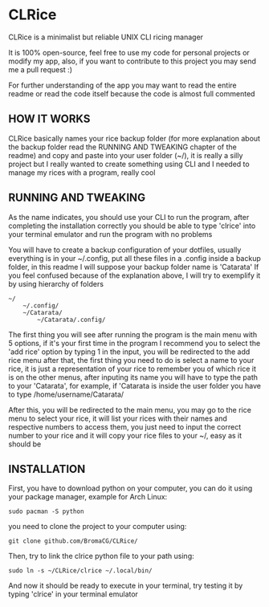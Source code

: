 # CLRice
CLRice is a minimalist but reliable UNIX CLI ricing manager

It is 100% open-source, feel free to use my code for personal projects or modify my app, also, if you want to contribute to this project you may send me a pull request :)

For further understanding of the app you may want to read the entire readme or read the code itself because the code is almost full commented

## HOW IT WORKS
CLRice basically names your rice backup folder (for more explanation about the backup folder read the RUNNING AND TWEAKING chapter of the readme) and copy and paste into your user folder (~/), it is really a silly project but I really wanted to create something using CLI and I needed to manage my rices with a program, really cool

## RUNNING AND TWEAKING
As the name indicates, you should use your CLI to run the program, after completing the installation correctly you should be able to type 'clrice' into your terminal emulator and run the program with no problems

You will have to create a backup configuration of your dotfiles, usually everything is in your ~/.config, put all these files in a .config inside a backup folder, in this readme I will suppose your backup folder name is 'Catarata'
If you feel confused because of the explanation above, I will try to exemplify it by using hierarchy of folders
```
~/
    ~/.config/
    ~/Catarata/
        ~/Catarata/.config/
```


The first thing you will see after running the program is the main menu with 5 options, if it's your first time in the program I recommend you to select the 'add rice' option by typing 1 in the input, you will be redirected to the add rice menu after that, the first thing you need to do is select a name to your rice, it is just a representation of your rice to remember you of which rice it is on the other menus, after inputing its name you will have to type the path to your 'Catarata', for example, if 'Catarata is inside the user folder you have to type /home/username/Catarata/

After this, you will be redirected to the main menu, you may go to the rice menu to select your rice, it will list your rices with their names and respective numbers to access them, you just need to input the correct number to your rice and it will copy your rice files to your ~/, easy as it should be

## INSTALLATION
First, you have to download python on your computer, you can do it using your package manager, example for Arch Linux:
```
sudo pacman -S python
```
you need to clone the project to your computer using:
```
git clone github.com/BromaCG/CLRice/
```
Then, try to link the clrice python file to your path using:
```
sudo ln -s ~/CLRice/clrice ~/.local/bin/
```
And now it should be ready to execute in your terminal, try testing it by typing 'clrice' in your terminal emulator 
